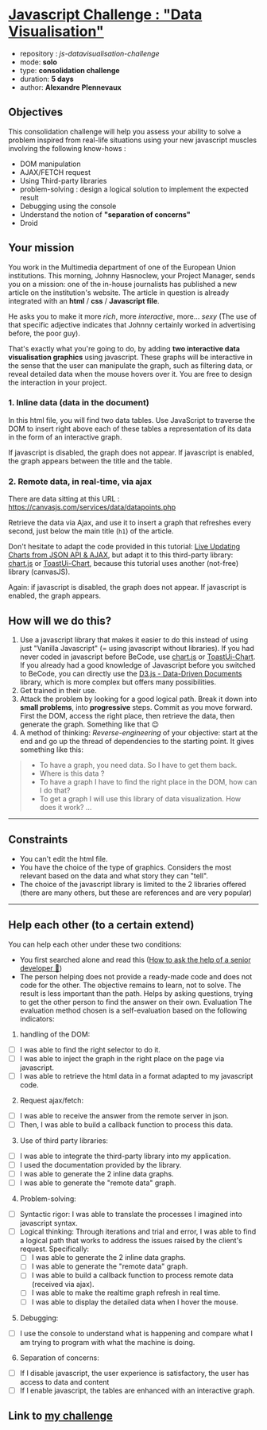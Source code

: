 # [Javascript Challenge : "Data Visualisation"](https://github.com/becodeorg/BXL-Swartz-4-27/tree/master/2.The-Hill/1.Javascript/projects/javascript-data-visualisation)
* repository : *js-datavisualisation-challenge*
* mode: **solo**
* type: **consolidation challenge**
* duration: **5 days**
* author: **Alexandre Plennevaux**

## Objectives
This consolidation challenge will help you assess your ability to solve a problem inspired from real-life situations using your new javascript muscles involving the following know-hows :
* DOM manipulation
* AJAX/FETCH request
* Using Third-party libraries
* problem-solving : design a logical solution to implement the expected result
* Debugging using the console
* Understand the notion of **"separation of concerns"**
* Droid

## Your mission
You work in the Multimedia department of one of the European Union institutions. This morning, Johnny Hasnoclew, your Project Manager, sends you on a mission: one of the in-house journalists has published a new article on the institution's website. The article in question is already integrated with an **html** / **css** / **Javascript file**.

He asks you to make it more *rich*, more *interactive*, more... *sexy* (The use of that specific adjective indicates that Johnny certainly worked in advertising before, the poor guy).

That's exactly what you're going to do, by adding **two interactive data visualisation graphics** using javascript. These graphs will be interactive in the sense that the user can manipulate the graph, such as filtering data, or reveal detailed data when the mouse hovers over it. You are free to design the interaction in your project.

### 1. Inline data (data in the document)
In this html file, you will find two data tables. Use JavaScript to traverse the DOM to insert right above each of these tables a representation of its data in the form of an interactive graph.

If javascript is disabled, the graph does not appear. If javascript is enabled, the graph appears between the title and the table.

### 2. Remote data, in real-time, via ajax
There are data sitting at this URL : https://canvasjs.com/services/data/datapoints.php

Retrieve the data via Ajax, and use it to insert a graph that refreshes every second, just below the main title (`h1`) of the article.

Don't hesitate to adapt the code provided in this tutorial: [Live Updating Charts from JSON API & AJAX](https://canvasjs.com/docs/charts/how-to/live-updating-javascript-charts-json-api-ajax/), but adapt it to this third-party library: [chart.js](https://www.chartjs.org/) or [ToastUi-Chart](https://ui.toast.com/tui-chart/), because this tutorial uses another (not-free) library (canvasJS).

Again: if javascript is disabled, the graph does not appear. If javascript is enabled, the graph appears.

## How will we do this?
1. Use a javascript library that makes it easier to do this instead of using just "Vanilla Javascript" (= using javascript without libraries). If you had never coded in javascript before BeCode, use [chart.js](https://www.chartjs.org/) or [ToastUi-Chart](https://ui.toast.com/tui-chart/). If you already had a good knowledge of Javascript before you switched to BeCode, you can directly use the [D3.js - Data-Driven Documents](https://d3js.org/) library, which is more complex but offers many possibilities.
1. Get trained in their use.
1. Attack the problem by looking for a good logical path. Break it down into **small problems**, into **progressive** steps. Commit as you move forward. First the DOM, access the right place, then retrieve the data, then generate the graph. Something like that 😉
1. A method of thinking: *Reverse-engineering* of your objective: start at the end and go up the thread of dependencies to the starting point. It gives something like this:
> * To have a graph, you need data. So I have to get them back.
> * Where is this data ?
> * To have a graph I have to find the right place in the DOM, how can I do that?
> * To get a graph I will use this library of data visualization. How does it work?
> ...

***

## Constraints
* You can't edit the html file.
* You have the choice of the type of graphics. Considers the most relevant based on the data and what story they can "tell".
* The choice of the javascript library is limited to the 2 libraries offered (there are many others, but these are references and are very popular)

***

## Help each other (to a certain extend)
You can help each other under these two conditions:
* You first searched alone and read this ([How to ask the help of a senior developer 🥇](https://stackoverflow.com/help/how-to-ask))
* The person helping does not provide a ready-made code and does not code for the other. The objective remains to learn, not to solve. The result is less important than the path. Helps by asking questions, trying to get the other person to find the answer on their own.
Evaluation
The evaluation method chosen is a self-evaluation based on the following indicators:

1. handling of the DOM:
 - [ ] I was able to find the right selector to do it.
 - [ ] I was able to inject the graph in the right place on the page via javascript.
 - [ ] I was able to retrieve the html data in a format adapted to my javascript code.
 
2. Request ajax/fetch:
- [ ] I was able to receive the answer from the remote server in json.
- [ ] Then, I was able to build a callback function to process this data.

3. Use of third party libraries:
- [ ] I was able to integrate the third-party library into my application.
- [ ] I used the documentation provided by the library.
- [ ] I was able to generate the 2 inline data graphs.
- [ ] I was able to generate the "remote data" graph.

4. Problem-solving:
- [ ] Syntactic rigor: I was able to translate the processes I imagined into javascript syntax.
- [ ] Logical thinking: Through iterations and trial and error, I was able to find a logical path that works to address the issues raised by the client's request. Specifically:
  - [ ] I was able to generate the 2 inline data graphs.
   - [ ] I was able to generate the "remote data" graph.
  - [ ] I was able to build a callback function to process remote data (received via ajax).
   - [ ] I was able to make the realtime graph refresh in real time.
   - [ ] I was able to display the detailed data when I hover the mouse.
 
5. Debugging:
- [ ] I use the console to understand what is happening and compare what I am trying to program with what the machine is doing.

6. Separation of concerns:
- [ ] If I disable javascript, the user experience is satisfactory, the user has access to data and content
- [ ] If I enable javascript, the tables are enhanced with an interactive graph.

## Link to [my challenge](http://luisromeroaraya.github.io/js-datavisualisation-challenge)
